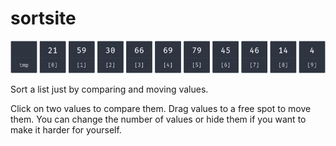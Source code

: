 # sortsite

![Preview Image](./preview.png)

Sort a list just by comparing and moving values.

Click on two values to compare them. Drag values to a free spot to move them.
You can change the number of values or hide them if you want to make it harder
for yourself.
